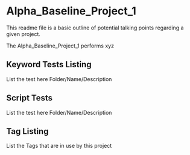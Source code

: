 # Alpha_Baseline_Project_1

This readme file is a basic outline of potential talking points regarding a given project.

The Alpha_Baseline_Project_1 performs xyz

## Keyword Tests Listing

List the test here Folder/Name/Description

## Script Tests

List the test here Folder/Name/Description

## Tag Listing

List the Tags that are in use by this project